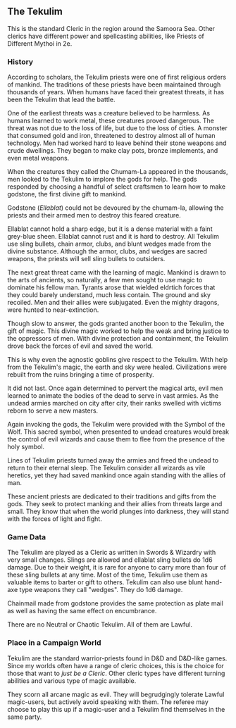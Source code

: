 ## The Tekulim

This is the standard Cleric in the region around the Samoora Sea. Other clerics have different power and spellcasting abilities, like Priests of Different Mythoi in 2e.

### History

According to scholars, the Tekulim priests were one of first religious orders of mankind. The traditions of these priests have been maintained through thousands of years.  When humans have faced their greatest threats, it has been the Tekulim that lead the battle.

One of the earliest threats was a creature believed to be harmless. As humans learned to work metal, these creatures proved dangerous. The threat was not due to the loss of life, but due to the loss of cities. A monster that consumed gold and iron, threatened to destroy almost all of human technology. Men had worked hard to leave behind their stone weapons and crude dwellings. They began to make clay pots, bronze implements, and even metal weapons.

When the creatures they called the Chumam-La appeared in the thousands, men looked to the Tekulim to implore the gods for help. The gods responded by choosing a handful of select craftsmen to learn how to make godstone, the first divine gift to mankind.

Godstone (*Ellablat*) could not be devoured by the chumam-la, allowing the priests and their armed men to destroy this feared creature.

Ellablat cannot hold a sharp edge, but it is a dense material with a faint grey-blue sheen. Ellablat cannot rust and it is hard to destroy. All Tekulim use sling bullets, chain armor, clubs, and blunt wedges made from the divine substance. Although the armor, clubs, and wedges are sacred weapons, the priests will sell sling bullets to outsiders.

The next great threat came with the learning of magic. Mankind is drawn to the arts of ancients, so naturally, a few men sought to use magic to dominate his fellow man. Tyrants arose that wielded eldrtich forces that they could barely understand, much less contain. The ground and sky recoiled. Men and their allies were subjugated. Even the mighty dragons, were hunted to near-extinction.

Though slow to answer, the gods granted another boon to the Tekulim, the gift of magic. This divine magic worked to help the weak and bring justice to the oppressors of men. With divine protection and containment, the Tekulim drove back the forces of evil and saved the world.

This is why even the agnostic goblins give respect to the Tekulim. With help from the Tekulim's magic, the earth and sky were healed. Civilizations were rebuilt from the ruins bringing a time of prosperity.

It did not last. Once again determined to pervert the magical arts, evil men learned to animate the bodies of the dead to serve in vast armies. As the undead armies marched on city after city, their ranks swelled with victims reborn to serve a new masters.

Again invoking the gods, the Tekulim were provided with the Symbol of the Wolf. This sacred symbol, when presented to undead creatures would break the control of evil wizards and cause them to flee from the presence of the holy symbol.

Lines of Tekulim priests turned away the armies and freed the undead to return to their eternal sleep. The Tekulim consider all wizards as vile heretics, yet they had saved mankind once again standing with the allies of man.

These ancient priests are dedicated to their traditions and gifts from the gods. They seek to protect manking and their allies from threats large and small. They know that when the world plunges into darkness, they will stand with the forces of light and fight.

### Game Data

The Tekulim are played as a Cleric as written in Swords & Wizardry with very small changes. Slings are allowed and ellablat sling bullets do 1d6 damage. Due to their weight, it is rare for anyone to carry more than four of these sling bullets at any time. Most of the time, Tekulim use them as valuable items to barter or gift to others. Tekulim can also use blunt hand-axe type weapons they call "wedges". They do 1d6 damage.

Chainmail made from godstone provides the same protection as plate mail as well as having the same effect on encumbrance.

There are no Neutral or Chaotic Tekulim. All of them are Lawful.

### Place in a Campaign World

Tekulim are the standard warrior-priests found in D&D and D&D-like games. Since my worlds often have a range of cleric choices, this is the choice for those that want to *just be a Cleric*. Other cleric types have different turning abilities and various type of magic available.

They scorn all arcane magic as evil. They will begrudgingly tolerate Lawful magic-users, but actively avoid speaking with them. The referee may choose to play this up if a magic-user and a Tekulim find themselves in the same party.